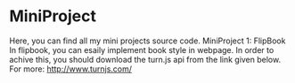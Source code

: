 # MiniProject
Here, you can find all my mini projects source code.
MiniProject 1: FlipBook
In flipbook, you can esaily implement book style in webpage. In order to achive this, you should download the turn.js api from the link given below.
For more: http://www.turnjs.com/
